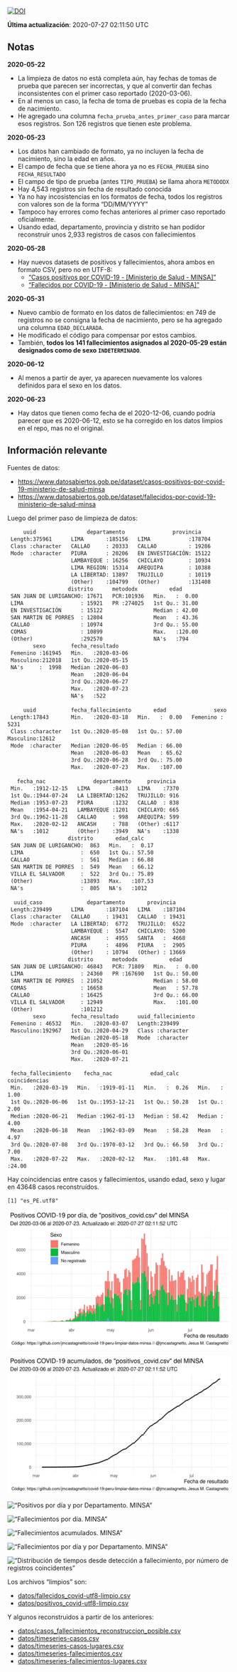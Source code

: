 [![DOI](https://zenodo.org/badge/266025854.svg)](https://zenodo.org/badge/latestdoi/266025854)

**Última actualización**: 2020-07-27 02:11:50 UTC

Notas
-----

**2020-05-22**

-   La limpieza de datos no está completa aún, hay fechas de tomas de
    prueba que parecen ser incorrectas, y que al convertir dan fechas
    inconsistentes con el primer caso reportado (2020-03-06).
-   En al menos un caso, la fecha de toma de pruebas es copia de la
    fecha de nacimiento.
-   He agregado una columna `fecha_prueba_antes_primer_caso` para marcar
    esos registros. Son 126 registros que tienen este problema.

**2020-05-23**

-   Los datos han cambiado de formato, ya no incluyen la fecha de
    nacimiento, sino la edad en años.
-   El campo de fecha que se tiene ahora ya no es `FECHA_PRUEBA` sino
    `FECHA_RESULTADO`
-   El campo de tipo de prueba (antes `TIPO_PRUEBA`) se llama ahora
    `METODODX`
-   Hay 4,543 registros sin fecha de resultado conocida
-   Ya no hay incosistencias en los formatos de fecha, todos los
    registros con valores son de la forma “DD/MM/YYYY”
-   Tampoco hay errores como fechas anteriores al primer caso reportado
    oficialmente.
-   Usando edad, departamento, provincia y distrito se han podidor
    reconstruir unos 2,933 registros de casos con fallecimientos

**2020-05-28**

-   Hay nuevos datasets de positivos y fallecimientos, ahora ambos en
    formato CSV, pero no en UTF-8:
    -   [“Casos positivos por COVID-19 - \[Ministerio de Salud -
        MINSA\]”](https://www.datosabiertos.gob.pe/dataset/casos-positivos-por-covid-19-ministerio-de-salud-minsa)
    -   [“Fallecidos por COVID-19 - \[Ministerio de Salud -
        MINSA\]”](https://www.datosabiertos.gob.pe/dataset/fallecidos-por-covid-19-ministerio-de-salud-minsa)

**2020-05-31**

-   Nuevo cambio de formato en los datos de fallecimientos: en 749 de
    registros no se consigna la fecha de nacimiento, pero se ha agregado
    una columna `EDAD_DECLARADA`.
-   He modificado el código para compensar por estos cambios.
-   También, **todos los 141 fallecimientos asignados al 2020-05-29
    están designados como de sexo `INDETERMINADO`**.

**2020-06-12**

-   Al menos a partir de ayer, ya aparecen nuevamente los valores
    definidos para el sexo en los datos.

**2020-06-23**

-   Hay datos que tienen como fecha de el 2020-12-06, cuando podría
    parecer que es 2020-06-12, esto se ha corregido en los datos limpios
    en el repo, mas no el original.

Información relevante
---------------------

Fuentes de datos:

-   <a href="https://www.datosabiertos.gob.pe/dataset/casos-positivos-por-covid-19-ministerio-de-salud-minsa" class="uri">https://www.datosabiertos.gob.pe/dataset/casos-positivos-por-covid-19-ministerio-de-salud-minsa</a>
-   <a href="https://www.datosabiertos.gob.pe/dataset/fallecidos-por-covid-19-ministerio-de-salud-minsa" class="uri">https://www.datosabiertos.gob.pe/dataset/fallecidos-por-covid-19-ministerio-de-salud-minsa</a>

Luego del primer paso de limpieza de datos:

         uuid                departamento               provincia     
     Length:375961      LIMA       :185156   LIMA            :178704  
     Class :character   CALLAO     : 20333   CALLAO          : 19286  
     Mode  :character   PIURA      : 20206   EN INVESTIGACIÓN: 15122  
                        LAMBAYEQUE : 16256   CHICLAYO        : 10934  
                        LIMA REGION: 15314   AREQUIPA        : 10388  
                        LA LIBERTAD: 13897   TRUJILLO        : 10119  
                        (Other)    :104799   (Other)         :131408  
                       distrito      metododx          edad       
     SAN JUAN DE LURIGANCHO: 17671   PCR:101936   Min.   :  0.00  
     LIMA                  : 15921   PR :274025   1st Qu.: 31.00  
     EN INVESTIGACIÓN      : 15122                Median : 42.00  
     SAN MARTIN DE PORRES  : 12804                Mean   : 43.36  
     CALLAO                : 10974                3rd Qu.: 55.00  
     COMAS                 : 10899                Max.   :120.00  
     (Other)               :292570                NA's   :794     
            sexo        fecha_resultado     
     Femenino :161945   Min.   :2020-03-06  
     Masculino:212018   1st Qu.:2020-05-15  
     NA's     :  1998   Median :2020-06-03  
                        Mean   :2020-06-04  
                        3rd Qu.:2020-06-27  
                        Max.   :2020-07-23  
                        NA's   :522         

         uuid           fecha_fallecimiento       edad               sexo      
     Length:17843       Min.   :2020-03-18   Min.   :  0.00   Femenino : 5231  
     Class :character   1st Qu.:2020-05-08   1st Qu.: 57.00   Masculino:12612  
     Mode  :character   Median :2020-06-05   Median : 66.00                    
                        Mean   :2020-06-03   Mean   : 65.62                    
                        3rd Qu.:2020-06-28   3rd Qu.: 75.00                    
                        Max.   :2020-07-23   Max.   :107.00                    
                                                                               
       fecha_nac               departamento     provincia   
     Min.   :1912-12-15   LIMA       :8413   LIMA    :7370  
     1st Qu.:1944-07-24   LA LIBERTAD:1262   TRUJILLO: 916  
     Median :1953-07-23   PIURA      :1232   CALLAO  : 838  
     Mean   :1954-04-21   LAMBAYEQUE :1201   CHICLAYO: 665  
     3rd Qu.:1962-11-28   CALLAO     : 998   AREQUIPA: 599  
     Max.   :2020-02-12   ANCASH     : 788   (Other) :6117  
     NA's   :1012         (Other)    :3949   NA's    :1338  
                       distrito       edad_calc     
     SAN JUAN DE LURIGANCHO:  863   Min.   :  0.17  
     LIMA                  :  650   1st Qu.: 57.50  
     CALLAO                :  561   Median : 66.88  
     SAN MARTIN DE PORRES  :  549   Mean   : 66.12  
     VILLA EL SALVADOR     :  522   3rd Qu.: 75.89  
     (Other)               :13893   Max.   :107.53  
     NA's                  :  805   NA's   :1012    

      uuid_caso              departamento       provincia     
     Length:239499      LIMA       :187104   LIMA    :187104  
     Class :character   CALLAO     : 19431   CALLAO  : 19431  
     Mode  :character   LA LIBERTAD:  6772   TRUJILLO:  6522  
                        LAMBAYEQUE :  5547   CHICLAYO:  5200  
                        ANCASH     :  4955   SANTA   :  4668  
                        PIURA      :  4896   PIURA   :  2905  
                        (Other)    : 10794   (Other) : 13669  
                       distrito      metododx          edad       
     SAN JUAN DE LURIGANCHO: 46843   PCR: 71809   Min.   :  0.00  
     LIMA                  : 24360   PR :167690   1st Qu.: 50.00  
     SAN MARTIN DE PORRES  : 21052                Median : 58.00  
     COMAS                 : 16658                Mean   : 57.78  
     CALLAO                : 16425                3rd Qu.: 66.00  
     VILLA EL SALVADOR     : 12949                Max.   :101.00  
     (Other)               :101212                                
            sexo        fecha_resultado      uuid_fallecimiento
     Femenino : 46532   Min.   :2020-03-07   Length:239499     
     Masculino:192967   1st Qu.:2020-04-29   Class :character  
                        Median :2020-05-18   Mode  :character  
                        Mean   :2020-05-16                     
                        3rd Qu.:2020-06-01                     
                        Max.   :2020-07-21                     
                                                               
     fecha_fallecimiento    fecha_nac            edad_calc      coincidencias  
     Min.   :2020-03-19   Min.   :1919-01-11   Min.   :  0.26   Min.   : 1.00  
     1st Qu.:2020-06-06   1st Qu.:1953-12-21   1st Qu.: 50.28   1st Qu.: 2.00  
     Median :2020-06-21   Median :1962-01-13   Median : 58.42   Median : 4.00  
     Mean   :2020-06-18   Mean   :1962-03-09   Mean   : 58.28   Mean   : 4.97  
     3rd Qu.:2020-07-08   3rd Qu.:1970-03-12   3rd Qu.: 66.50   3rd Qu.: 7.00  
     Max.   :2020-07-22   Max.   :2020-02-12   Max.   :101.48   Max.   :24.00  
                                                                               

Hay coincidencias entre casos y fallecimientos, usando edad, sexo y
lugar en 43648 casos reconstruídos.

    [1] "es_PE.utf8"

![“Positivos por día. MINSA”](plots/positivos-por-dia-minsa.png)

![“Positivos acumulados. MINSA”](plots/positivos-acumulados-minsa.png)

![“Positivos por día y por Departamento.
MINSA”](plots/positivos-diarios-por-departamento-minsa.png)

![“Fallecimientos por día.
MINSA”](plots/fallecimientos-por-dia-minsa.png)

![“Fallecimientos acumulados.
MINSA”](plots/fallecimientos-acumulados-minsa.png)

![“Fallecimientos por día y por Departamento.
MINSA”](plots/fallecimientos-diarios-por-departamento-minsa.png)

![“Distribución de tiempos desde detección a fallecimiento, por número
de registros
coincidentes”](plots/deteccion-fallecimiento-por-coincidentes.png)

Los archivos “limpios” son:

-   [datos/fallecidos\_covid-utf8-limpio.csv](datos/fallecidos_covid-utf8-limpio.csv)
-   [datos/positivos\_covid-utf8-limpio.csv](datos/positivos_covid-utf8-limpio.csv)

Y algunos reconstruidos a partir de los anteriores:

-   [datos/casos\_fallecimientos\_reconstruccion\_posible.csv](datos/casos_fallecimientos_reconstruccion_posible.csv)
-   [datos/timeseries-casos.csv](datos/timeseries-casos.csv)
-   [datos/timeseries-casos-lugares.csv](datos/timeseries-casos-lugares.csv)
-   [datos/timeseries-fallecimientos.csv](datos/timeseries-fallecimientos.csv)
-   [datos/timeseries-fallecimientos-lugares.csv](datos/timeseries-fallecimientos-lugares.csv)

